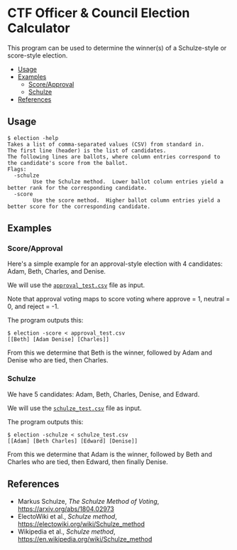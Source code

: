 # CTF Officer & Council Election Calculator
This program can be used to determine the winner(s) of a Schulze-style or score-style election.

* [Usage](#usage)
* [Examples](#examples)
    + [Score/Approval](#score-approval)
    + [Schulze](#schulze)
* [References](#references)

## Usage
```
$ election -help
Takes a list of comma-separated values (CSV) from standard in.
The first line (header) is the list of candidates.
The following lines are ballots, where column entries correspond to the candidate's score from the ballot.
Flags:
  -schulze
        Use the Schulze method.  Lower ballot column entries yield a better rank for the corresponding candidate.
  -score
        Use the score method.  Higher ballot column entries yield a better score for the corresponding candidate.
```
## Examples
### Score/Approval
Here's a simple example for an approval-style election with 4 candidates: Adam, Beth, Charles, and Denise.

We will use the [`approval_test.csv`](./approval_test.csv) file as input.

Note that approval voting maps to score voting where approve = 1, neutral = 0, and reject = -1.

The program outputs this:
```
$ election -score < approval_test.csv
[[Beth] [Adam Denise] [Charles]]
```
From this we determine that Beth is the winner, followed by Adam and Denise who are tied, then Charles.

### Schulze
We have 5 candidates: Adam, Beth, Charles, Denise, and Edward.

We will use the [`schulze_test.csv`](./schulze_test.csv) file as input.

The program outputs this:
```
$ election -schulze < schulze_test.csv
[[Adam] [Beth Charles] [Edward] [Denise]]
```
From this we determine that Adam is the winner, followed by Beth and Charles who are tied, then Edward, then finally Denise.

## References
* Markus Schulze, *The Schulze Method of Voting*, https://arxiv.org/abs/1804.02973
* ElectoWiki et al., *Schulze method*, https://electowiki.org/wiki/Schulze_method
* Wikipedia et al., *Schulze method*, https://en.wikipedia.org/wiki/Schulze_method
